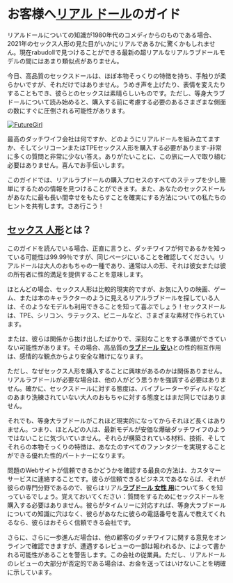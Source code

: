 <h1>お客様へ<a href="https://www.rabudoll.com/">リアル ドール</a>のガイド</h1>
<p>リアルドールについての知識が1980年代のコメディからのものである場合、2021年のセックス人形の見た目がいかにリアルであるかに驚くかもしれません。現在rabudollで見つけることができる最新の超リアルなリアルラブドールモデルの間にはあまり類似点がありません。</p>
<p>今日、高品質のセックスドールは、ほぼ本物そっくりの特徴を持ち、手触りが柔らかいですが、それだけではありません。うめき声を上げたり、表情を変えたりすることもでき、彼らとのセックスは素晴らしいものです。ただし、等身大ラブドールについて読み始めると、購入する前に考慮する必要のあるさまざまな側面の数にすぐに圧倒される可能性があります。</p>
<p><a href="https://www.rabudoll.com/futuredoll-brand-love-doll.html"><img src="https://www.rabudoll.com/assets/sub-page/SD401001.jpg" alt="FutureGirl"/></a></p>
<p>最高のダッチワイフ会社は何ですか、どのようにリアルドールを組み立てますか、そしてシリコーンまたはTPEセックス人形を購入する必要があります-非常に多くの質問と非常に少ない答え。ありがたいことに、この旅に一人で取り組む必要はありません。喜んでお手伝いします。</p>
<p>このガイドでは、リアルラブドールの購入プロセスのすべてのステップを少し簡単にするための情報を見つけることができます。また、あなたのセックスドールがあなたに最も長い間幸せをもたらすことを確実にする方法についての私たちのヒントを共有します。さあ行こう！</p>
<h2><a href="https://www.rabudoll.com/real-04701-sexy-doll.html">セックス 人形</a>とは？</h2>
<p>このガイドを読んでいる場合、正直に言うと、ダッチワイフが何であるかを知っている可能性は99.99％ですが、同じページにいることを確認してください。リアルドールは大人のおもちゃの一種であり、通常は人の形、それは彼女または彼の所有者に性的満足を提供することを意味します。</p>
<p>ほとんどの場合、セックス人形は比較的現実的ですが、お気に入りの映画、ゲーム、または本のキャラクターのように見えるリアルラブドールを探している人は、そのようなモデルも利用できることを知って喜ぶでしょう！セックスドールは、TPE、シリコン、ラテックス、ビニールなど、さまざまな素材で作られています。</p>
<p>または、彼らは関係から抜け出したばかりで、深刻なことをする準備ができていない可能性があります。その場合、高品質の<strong><a href="https://www.rabudoll.com/cheap-real-love-doll.html">ラブドール 安い</a></strong>との性的相互作用は、感情的な観点からより安全な賭けになります。</p>
<p>ただし、なぜセックス人形を購入することに興味があるのかは関係ありません。リアルラブドールが必要な場合は、他の人がどう思うかを強調する必要はありません。確かに、セックスドールに対する態度は、バイブレーターやディルドなどのあまり洗練されていない大人のおもちゃに対する態度とはまだ同じではありません。</p>
<p>それでも、等身大ラブドールがこれほど現実的になってからそれほど長くはありません。つまり、ほとんどの人は、最新モデルが安価な爆破ダッチワイフのようではないことに気づいていません。それらが構築されている材料、技術、そしてそれらの本物そっくりの特徴は、あなたのすべてのファンタジーを実現することができる優れた性的パートナーになります。</p>
<p>問題のWebサイトが信頼できるかどうかを確認する最良の方法は、カスタマーサービスに連絡することです。彼らが信頼できるビジネスであるならば、それが彼らの専門分野であるので、彼らはリアル<strong><a href="https://www.rabudoll.com/male-love-doll.html">ラブドール 女性 用</a></strong>について多くを知っているでしょう。覚えておいてください：質問をするためにセックスドールを購入する必要はありません。彼らがタイムリーに対応すれば、等身大ラブドールについての知識に穴はなく、彼らがあなたに彼らの電話番号を喜んで教えてくれるなら、彼らはおそらく信頼できる会社です。</p>
<p>さらに、さらに一歩進んだ場合は、他の顧客のダッチワイフに関する意見をオンラインで確認できますが、遭遇するレビューの一部は報われるか、によって書かれる可能性があることを警告します。この会社の従業員。ただし、リアルドールのレビューの大部分が否定的である場合は、お金を送ってはいけないことを明確に示しています。</p>
